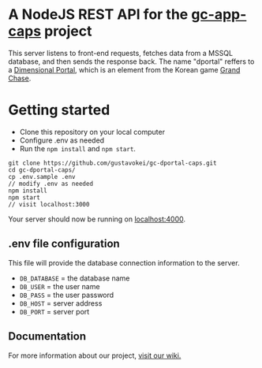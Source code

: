 # A NodeJS REST API for the [gc-app-caps](https://github.com/gustavokei/gc-app-caps) project
This server listens to front-end requests, fetches data from a MSSQL database, and then sends the response back.
The name "dportal" reffers to a [Dimensional Portal](https://grandchase.fandom.com/wiki/Dimensional_Chasm), which is an element from the Korean game [Grand Chase](https://grandchase.fandom.com/wiki/Grand_Chase_Wiki).

# Getting started

* Clone this repository on your local computer
* Configure .env as needed 
* Run the `npm install` and `npm start`.

```
git clone https://github.com/gustavokei/gc-dportal-caps.git
cd gc-dportal-caps/
cp .env.sample .env
// modify .env as needed
npm install
npm start
// visit localhost:3000
```

Your server should now be running on [localhost:4000](http://localhost:4000/).

## .env file configuration

This file will provide the database connection information to the server.

* `DB_DATABASE` = the database name
* `DB_USER` = the user name
* `DB_PASS` = the user password
* `DB_HOST` = server address
* `DB_PORT` = server port

## Documentation

For more information about our project, [visit our wiki.](https://github.com/gustavokei/gc-dportal-caps/wiki)
